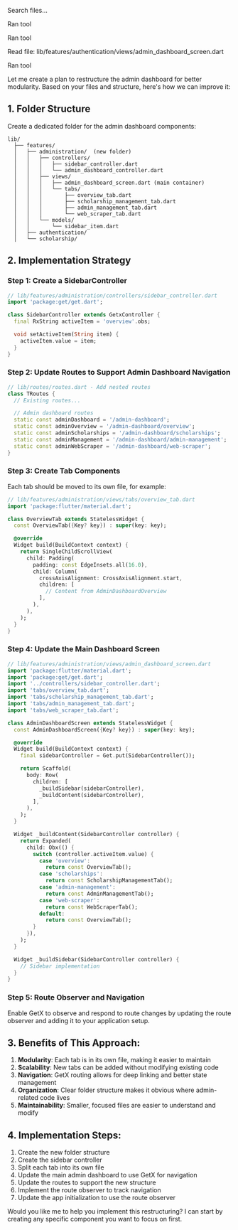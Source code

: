 Search files...

Ran tool

Ran tool

Read file: lib/features/authentication/views/admin_dashboard_screen.dart

Ran tool

Let me create a plan to restructure the admin dashboard for better modularity. Based on your files and structure, here's how we can improve it:

## 1. Folder Structure

Create a dedicated folder for the admin dashboard components:

```
lib/
  ├── features/
  │   ├── administration/  (new folder)
  │   │   ├── controllers/
  │   │   │   ├── sidebar_controller.dart
  │   │   │   └── admin_dashboard_controller.dart
  │   │   ├── views/
  │   │   │   ├── admin_dashboard_screen.dart (main container)
  │   │   │   └── tabs/
  │   │   │       ├── overview_tab.dart
  │   │   │       ├── scholarship_management_tab.dart
  │   │   │       ├── admin_management_tab.dart
  │   │   │       └── web_scraper_tab.dart
  │   │   └── models/
  │   │       └── sidebar_item.dart
  │   ├── authentication/
  │   └── scholarship/
```

## 2. Implementation Strategy

### Step 1: Create a SidebarController

```dart
// lib/features/administration/controllers/sidebar_controller.dart
import 'package:get/get.dart';

class SidebarController extends GetxController {
  final RxString activeItem = 'overview'.obs;

  void setActiveItem(String item) {
    activeItem.value = item;
  }
}
```

### Step 2: Update Routes to Support Admin Dashboard Navigation

```dart
// lib/routes/routes.dart - Add nested routes
class TRoutes {
  // Existing routes...

  // Admin dashboard routes
  static const adminDashboard = '/admin-dashboard';
  static const adminOverview = '/admin-dashboard/overview';
  static const adminScholarships = '/admin-dashboard/scholarships';
  static const adminManagement = '/admin-dashboard/admin-management';
  static const adminWebScraper = '/admin-dashboard/web-scraper';
}
```

### Step 3: Create Tab Components

Each tab should be moved to its own file, for example:

```dart
// lib/features/administration/views/tabs/overview_tab.dart
import 'package:flutter/material.dart';

class OverviewTab extends StatelessWidget {
  const OverviewTab({Key? key}) : super(key: key);

  @override
  Widget build(BuildContext context) {
    return SingleChildScrollView(
      child: Padding(
        padding: const EdgeInsets.all(16.0),
        child: Column(
          crossAxisAlignment: CrossAxisAlignment.start,
          children: [
            // Content from AdminDashboardOverview
          ],
        ),
      ),
    );
  }
}
```

### Step 4: Update the Main Dashboard Screen

```dart
// lib/features/administration/views/admin_dashboard_screen.dart
import 'package:flutter/material.dart';
import 'package:get/get.dart';
import '../controllers/sidebar_controller.dart';
import 'tabs/overview_tab.dart';
import 'tabs/scholarship_management_tab.dart';
import 'tabs/admin_management_tab.dart';
import 'tabs/web_scraper_tab.dart';

class AdminDashboardScreen extends StatelessWidget {
  const AdminDashboardScreen({Key? key}) : super(key: key);

  @override
  Widget build(BuildContext context) {
    final sidebarController = Get.put(SidebarController());

    return Scaffold(
      body: Row(
        children: [
          _buildSidebar(sidebarController),
          _buildContent(sidebarController),
        ],
      ),
    );
  }

  Widget _buildContent(SidebarController controller) {
    return Expanded(
      child: Obx(() {
        switch (controller.activeItem.value) {
          case 'overview':
            return const OverviewTab();
          case 'scholarships':
            return const ScholarshipManagementTab();
          case 'admin-management':
            return const AdminManagementTab();
          case 'web-scraper':
            return const WebScraperTab();
          default:
            return const OverviewTab();
        }
      }),
    );
  }

  Widget _buildSidebar(SidebarController controller) {
    // Sidebar implementation
  }
}
```

### Step 5: Route Observer and Navigation

Enable GetX to observe and respond to route changes by updating the route observer and adding it to your application setup.

## 3. Benefits of This Approach:

1. **Modularity**: Each tab is in its own file, making it easier to maintain
2. **Scalability**: New tabs can be added without modifying existing code
3. **Navigation**: GetX routing allows for deep linking and better state management
4. **Organization**: Clear folder structure makes it obvious where admin-related code lives
5. **Maintainability**: Smaller, focused files are easier to understand and modify

## 4. Implementation Steps:

1. Create the new folder structure
2. Create the sidebar controller
3. Split each tab into its own file
4. Update the main admin dashboard to use GetX for navigation
5. Update the routes to support the new structure
6. Implement the route observer to track navigation
7. Update the app initialization to use the route observer

Would you like me to help you implement this restructuring? I can start by creating any specific component you want to focus on first.
